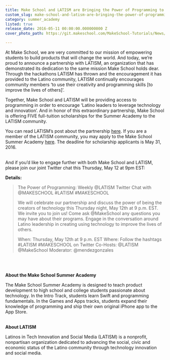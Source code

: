 ```yaml
---
title: Make School and LATISM are Bringing the Power of Programming to Latino Students
custom_slug: make-school-and-latism-are-bringing-the-power-of-programming-to-latino-students
category: summer_academy
listed: true
release_date: 2016-05-11 00:00:00.000000000 Z
cover_photo_path: https://git.makeschool.com/MakeSchool-Tutorials/News/29d051ed19836a403812a45a5db83e6ad62c511d//95503390-7b07-4561-b228-c3e3c8292bf3/cover_photo.jpeg

---
```

At Make School, we are very committed to our mission of empowering students to build products that will change the world. And today, we’re proud to announce a partnership with LATISM, an organization that has demonstrated its dedication to the same mission Make School holds dear. Through the hackathons LATISM has thrown and the encouragement it has provided to the Latino community, LATISM continually encourages community members ‘to use their creativity and programming skills [to improve the lives of others]’.

Together, Make School and LATISM will be providing access to programming in order to encourage ‘Latino leaders to leverage technology and innovation’. And in honor of this extraordinary partnership, Make School is offering FIVE full-tuition scholarships for the Summer Academy to the LATISM community.

You can read LATISM’s post about the partnership [here](http://latism.org/bringing-the-power-of-programming-to-latino-students-with-make-school/). If you are a member of the LATISM community, you may apply to the Make School Summer Academy [here](http://make.sc/latism). The deadline for scholarship applicants is May 31, 2016.
<br>
<br>

And if you’d like to engage further with both Make School and LATISM, please join our joint Twitter chat this Thursday, May 12 at 9pm EST:

<strong>Details:</strong>

>The Power of Programming: Weekly @LATISM Twitter Chat with @MAKESCHOOL #LATISM #MAKESCHOOL
> 
>We will celebrate our partnership and discuss the power of being the creators of technology this Thursday night, May 12th at 9 p.m. EST. We invite you to join us! Come ask @MakeSchool any questions you may have about their programs. Engage in the conversation around Latino leadership in creating using technology to improve the lives of others.
>
>When: Thursday, May 12th at 9 p.m. EST
>Where: Follow the hashtags #LATISM #MAKESCHOOL on Twitter
>Co-Hosts: @LATISM @MakeSchool
>Moderator: @mendezgonzales
<br>
<br>

<strong>About the Make School Summer Academy</strong>
<p>The Make School Summer Academy is designed to teach product development to high school and college students passionate about technology. In the Intro Track, students learn Swift and programming fundamentals. In the Games and Apps tracks, students expand their knowledge of programming and ship their own original iPhone app to the App Store.
<br>
<br>

<strong>About LATISM</strong>
<p>Latinos in Tech Innovation and Social Media (LATISM) is a nonprofit, nonpartisan organization dedicated to advancing the social, civic and economic status of the Latino community through technology innovation and social media.